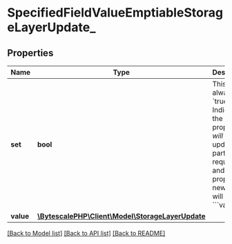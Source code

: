 # SpecifiedFieldValueEmptiableStorageLayerUpdate\_

## Properties

| Name      | Type                                                                       | Description                                                                                                                                                                                  | Notes      |
| --------- | -------------------------------------------------------------------------- | -------------------------------------------------------------------------------------------------------------------------------------------------------------------------------------------- | ---------- |
| **set**   | **bool**                                                                   | This field is always &#x60;true&#x60;. Indicates the property _will_ be updated as part of the request, and the property&#x27;s new value will be &#x60;&#x60;&#x60;value&#x60;&#x60;&#x60;. |
| **value** | [**\BytescalePHP\Client\Model\StorageLayerUpdate**](StorageLayerUpdate.md) |                                                                                                                                                                                              | [optional] |

[[Back to Model list]](../../README.md#documentation-for-models) [[Back to API list]](../../README.md#documentation-for-api-endpoints) [[Back to README]](../../README.md)
